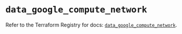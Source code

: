 # `data_google_compute_network`

Refer to the Terraform Registry for docs: [`data_google_compute_network`](https://registry.terraform.io/providers/hashicorp/google/5.27.0/docs/data-sources/compute_network).
